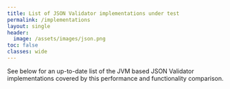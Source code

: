 ```yaml
---
title: List of JSON Validator implementations under test
permalink: /implementations
layout: single
header:
  image: /assets/images/json.png
toc: false
classes: wide
---
```


See below for an up-to-date list of the JVM based JSON Validator implementations covered by this performance and functionality comparison.

<div>
 <table id="implsTable"></table>
</div>

[//]: # (Table scripts: https://github.com/fiduswriter/Simple-DataTables)
<link href="https://cdn.jsdelivr.net/npm/simple-datatables@7.3.0/dist/style.css" rel="stylesheet" type="text/css">
<script src="https://cdn.jsdelivr.net/npm/simple-datatables@7.3.0" type="text/javascript"></script>

<script>
    const implData = 
      IMPLEMENTATIONS_JSON
    ;

    new simpleDatatables.DataTable("#implsTable", {
        paging: false,
        searchable: false,
        data: {
            "headings": [
                "Implementation", 
                "Short Name",
                "Language",
                "Licence",
                "Supported Schema Versions",
            ],
            "data": implData.map(row => [ 
                "<a href='" + row.url + "'>" + row.longName + "</a>", 
                row.shortName, 
                row.language,
                row.licence,
                row.supported.join(', '),
            ])
        }
    });

    
</script>